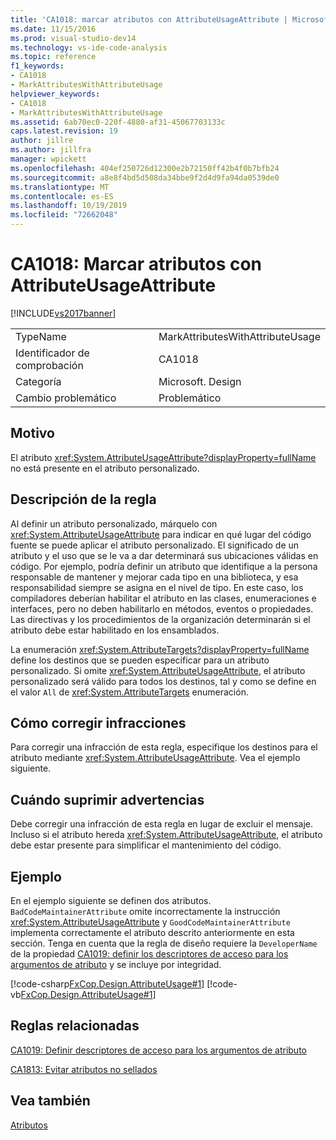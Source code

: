 ```yaml
---
title: 'CA1018: marcar atributos con AttributeUsageAttribute | Microsoft Docs'
ms.date: 11/15/2016
ms.prod: visual-studio-dev14
ms.technology: vs-ide-code-analysis
ms.topic: reference
f1_keywords:
- CA1018
- MarkAttributesWithAttributeUsage
helpviewer_keywords:
- CA1018
- MarkAttributesWithAttributeUsage
ms.assetid: 6ab70ec0-220f-4880-af31-45067703133c
caps.latest.revision: 19
author: jillre
ms.author: jillfra
manager: wpickett
ms.openlocfilehash: 404ef250726d12300e2b72150ff42b4f0b7bfb24
ms.sourcegitcommit: a8e8f4bd5d508da34bbe9f2d4d9fa94da0539de0
ms.translationtype: MT
ms.contentlocale: es-ES
ms.lasthandoff: 10/19/2019
ms.locfileid: "72662048"
---
```

# <a name="ca1018-mark-attributes-with-attributeusageattribute"></a>CA1018: Marcar atributos con AttributeUsageAttribute
[!INCLUDE[vs2017banner](../includes/vs2017banner.md)]

|||
|-|-|
|TypeName|MarkAttributesWithAttributeUsage|
|Identificador de comprobación|CA1018|
|Categoría|Microsoft. Design|
|Cambio problemático|Problemático|

## <a name="cause"></a>Motivo
 El atributo <xref:System.AttributeUsageAttribute?displayProperty=fullName> no está presente en el atributo personalizado.

## <a name="rule-description"></a>Descripción de la regla
 Al definir un atributo personalizado, márquelo con <xref:System.AttributeUsageAttribute> para indicar en qué lugar del código fuente se puede aplicar el atributo personalizado. El significado de un atributo y el uso que se le va a dar determinará sus ubicaciones válidas en código. Por ejemplo, podría definir un atributo que identifique a la persona responsable de mantener y mejorar cada tipo en una biblioteca, y esa responsabilidad siempre se asigna en el nivel de tipo. En este caso, los compiladores deberían habilitar el atributo en las clases, enumeraciones e interfaces, pero no deben habilitarlo en métodos, eventos o propiedades. Las directivas y los procedimientos de la organización determinarán si el atributo debe estar habilitado en los ensamblados.

 La enumeración <xref:System.AttributeTargets?displayProperty=fullName> define los destinos que se pueden especificar para un atributo personalizado. Si omite <xref:System.AttributeUsageAttribute>, el atributo personalizado será válido para todos los destinos, tal y como se define en el valor `All` de <xref:System.AttributeTargets> enumeración.

## <a name="how-to-fix-violations"></a>Cómo corregir infracciones
 Para corregir una infracción de esta regla, especifique los destinos para el atributo mediante <xref:System.AttributeUsageAttribute>. Vea el ejemplo siguiente.

## <a name="when-to-suppress-warnings"></a>Cuándo suprimir advertencias
 Debe corregir una infracción de esta regla en lugar de excluir el mensaje. Incluso si el atributo hereda <xref:System.AttributeUsageAttribute>, el atributo debe estar presente para simplificar el mantenimiento del código.

## <a name="example"></a>Ejemplo
 En el ejemplo siguiente se definen dos atributos. `BadCodeMaintainerAttribute` omite incorrectamente la instrucción <xref:System.AttributeUsageAttribute> y `GoodCodeMaintainerAttribute` implementa correctamente el atributo descrito anteriormente en esta sección. Tenga en cuenta que la regla de diseño requiere la `DeveloperName` de la propiedad [CA1019: definir los descriptores de acceso para los argumentos de atributo](../code-quality/ca1019-define-accessors-for-attribute-arguments.md) y se incluye por integridad.

 [!code-csharp[FxCop.Design.AttributeUsage#1](../snippets/csharp/VS_Snippets_CodeAnalysis/FxCop.Design.AttributeUsage/cs/FxCop.Design.AttributeUsage.cs#1)]
 [!code-vb[FxCop.Design.AttributeUsage#1](../snippets/visualbasic/VS_Snippets_CodeAnalysis/FxCop.Design.AttributeUsage/vb/FxCop.Design.AttributeUsage.vb#1)]

## <a name="related-rules"></a>Reglas relacionadas
 [CA1019: Definir descriptores de acceso para los argumentos de atributo](../code-quality/ca1019-define-accessors-for-attribute-arguments.md)

 [CA1813: Evitar atributos no sellados](../code-quality/ca1813-avoid-unsealed-attributes.md)

## <a name="see-also"></a>Vea también
 [Atributos](https://msdn.microsoft.com/library/ee0038ef-b247-4747-a650-3c5c5cd58d8b)
